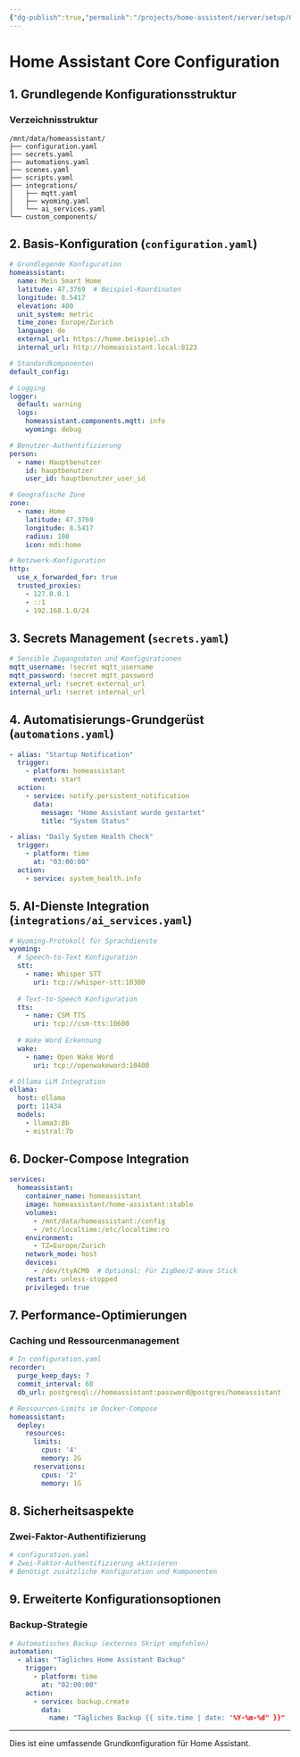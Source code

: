 ```yaml
---
{"dg-publish":true,"permalink":"/projects/home-assistent/server/setup/02-ho-config/"}
---
```


# Home Assistant Core Configuration

## 1. Grundlegende Konfigurationsstruktur

### Verzeichnisstruktur

```
/mnt/data/homeassistant/
├── configuration.yaml
├── secrets.yaml
├── automations.yaml
├── scenes.yaml
├── scripts.yaml
├── integrations/
│   ├── mqtt.yaml
│   ├── wyoming.yaml
│   └── ai_services.yaml
└── custom_components/
```

## 2. Basis-Konfiguration (`configuration.yaml`)

```yaml
# Grundlegende Konfiguration
homeassistant:
  name: Mein Smart Home
  latitude: 47.3769  # Beispiel-Koordinaten
  longitude: 8.5417
  elevation: 400
  unit_system: metric
  time_zone: Europe/Zurich
  language: de
  external_url: https://home.beispiel.ch
  internal_url: http://homeassistant.local:8123

# Standardkomponenten
default_config:

# Logging
logger:
  default: warning
  logs:
    homeassistant.components.mqtt: info
    wyoming: debug

# Benutzer-Authentifizierung
person:
  - name: Hauptbenutzer
    id: hauptbenutzer
    user_id: hauptbenutzer_user_id

# Geografische Zone
zone:
  - name: Home
    latitude: 47.3769
    longitude: 8.5417
    radius: 100
    icon: mdi:home

# Netzwerk-Konfiguration
http:
  use_x_forwarded_for: true
  trusted_proxies:
    - 127.0.0.1
    - ::1
    - 192.168.1.0/24
```

## 3. Secrets Management (`secrets.yaml`)

```yaml
# Sensible Zugangsdaten und Konfigurationen
mqtt_username: !secret mqtt_username
mqtt_password: !secret mqtt_password
external_url: !secret external_url
internal_url: !secret internal_url
```

## 4. Automatisierungs-Grundgerüst (`automations.yaml`)

```yaml
- alias: "Startup Notification"
  trigger:
    - platform: homeassistant
      event: start
  action:
    - service: notify.persistent_notification
      data:
        message: "Home Assistant wurde gestartet"
        title: "System Status"

- alias: "Daily System Health Check"
  trigger:
    - platform: time
      at: "03:00:00"
  action:
    - service: system_health.info
```

## 5. AI-Dienste Integration (`integrations/ai_services.yaml`)

```yaml
# Wyoming-Protokoll für Sprachdienste
wyoming:
  # Speech-to-Text Konfiguration
  stt:
    - name: Whisper STT
      uri: tcp://whisper-stt:10300
  
  # Text-to-Speech Konfiguration
  tts:
    - name: CSM TTS
      uri: tcp://csm-tts:10600
  
  # Wake Word Erkennung
  wake:
    - name: Open Wake Word
      uri: tcp://openwakeword:10400

# Ollama LLM Integration
ollama:
  host: ollama
  port: 11434
  models:
    - llama3:8b
    - mistral:7b
```

## 6. Docker-Compose Integration

```yaml
services:
  homeassistant:
    container_name: homeassistant
    image: homeassistant/home-assistant:stable
    volumes:
      - /mnt/data/homeassistant:/config
      - /etc/localtime:/etc/localtime:ro
    environment:
      - TZ=Europe/Zurich
    network_mode: host
    devices:
      - /dev/ttyACM0  # Optional: Für ZigBee/Z-Wave Stick
    restart: unless-stopped
    privileged: true
```

## 7. Performance-Optimierungen

### Caching und Ressourcenmanagement

```yaml
# In configuration.yaml
recorder:
  purge_keep_days: 7
  commit_interval: 60
  db_url: postgresql://homeassistant:password@postgres/homeassistant

# Ressourcen-Limits im Docker-Compose
homeassistant:
  deploy:
    resources:
      limits:
        cpus: '4'
        memory: 2G
      reservations:
        cpus: '2'
        memory: 1G
```

## 8. Sicherheitsaspekte

### Zwei-Faktor-Authentifizierung

```yaml
# configuration.yaml
# Zwei-Faktor-Authentifizierung aktivieren
# Benötigt zusätzliche Konfiguration und Komponenten
```

## 9. Erweiterte Konfigurationsoptionen

### Backup-Strategie

```yaml
# Automatisches Backup (externes Skript empfohlen)
automation:
  - alias: "Tägliches Home Assistant Backup"
    trigger:
      - platform: time
        at: "02:00:00"
    action:
      - service: backup.create
        data:
          name: "Tägliches Backup {{ site.time | date: "%Y-%m-%d" }}"
```

---

Dies ist eine umfassende Grundkonfiguration für Home Assistant.
